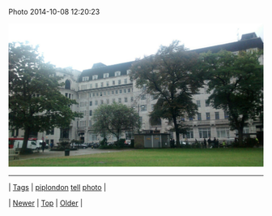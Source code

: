<!--
title: Photo 2014-10-08 12
date: 2020-06-28T15:27:00.389Z
tags: piplondon, tell, photo
-->


Photo 2014-10-08 12:20:23

![](99480439709-0.jpg)

<!--BOTTOM-POST-NAVIGATION-->
---

| [Tags](tags.md) | [piplondon](tag-piplondon.md) [tell](tag-tell.md) [photo](tag-photo.md) |

| [Newer](99480402257.md) | [Top](index.md) | [Older](99521031754.md) |
